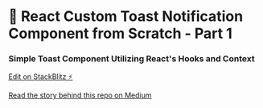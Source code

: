 # 🍞 React Custom Toast Notification Component from Scratch - Part 1
### Simple Toast Component Utilizing React's Hooks and Context

[Edit on StackBlitz ⚡️](https://stackblitz.com/edit/react-custom-toast)

[Read the story behind this repo on Medium](https://medium.com/@henev/react-custom-toast-notification-component-from-scratch-adccd1c452b8)
